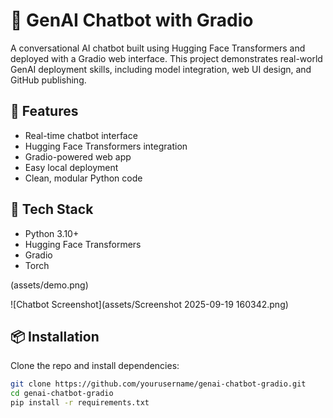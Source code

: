 # 🤖 GenAI Chatbot with Gradio

A conversational AI chatbot built using Hugging Face Transformers and deployed with a Gradio web interface. This project demonstrates real-world GenAI deployment skills, including model integration, web UI design, and GitHub publishing.

## 🚀 Features
- Real-time chatbot interface
- Hugging Face Transformers integration
- Gradio-powered web app
- Easy local deployment
- Clean, modular Python code

## 🧠 Tech Stack
- Python 3.10+
- Hugging Face Transformers
- Gradio
- Torch

(assets/demo.png)

![Chatbot Screenshot](assets/Screenshot 2025-09-19 160342.png)




## 📦 Installation

Clone the repo and install dependencies:

```bash
git clone https://github.com/yourusername/genai-chatbot-gradio.git
cd genai-chatbot-gradio
pip install -r requirements.txt



